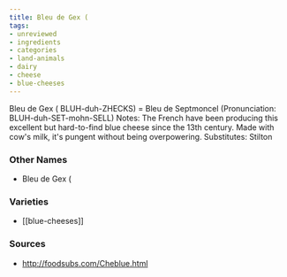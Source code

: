 ```yaml
---
title: Bleu de Gex (
tags:
- unreviewed
- ingredients
- categories
- land-animals
- dairy
- cheese
- blue-cheeses
---
```

Bleu de Gex ( BLUH-duh-ZHECKS) = Bleu de Septmoncel (Pronunciation: BLUH-duh-SET-mohn-SELL) Notes: The French have been producing this excellent but hard-to-find blue cheese since the 13th century. Made with cow's milk, it's pungent without being overpowering. Substitutes: Stilton

### Other Names

* Bleu de Gex (

### Varieties

* [[blue-cheeses]]

### Sources
* http://foodsubs.com/Cheblue.html
